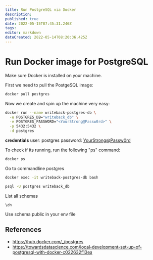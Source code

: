 ```yaml
---
title: Run PostgreSQL via Docker
description: 
published: true
date: 2022-05-15T07:45:31.246Z
tags: 
editor: markdown
dateCreated: 2022-05-14T08:20:36.425Z
---
```


# Run Docker image for PostgreSQL

Make sure Docker is installed on your machine.

First we need to pull the PostgeSQL image:

```bash
docker pull postgres
```

Now we create and spin up the machine very easy:

```bash
docker run --name writeback-postgres-db \
  -e POSTGRES_DB="writeback_db" \
  -e POSTGRES_PASSWORD="<YourStrong@Passw0rd>" \
  -p 5432:5432 \
  -d postgres
```

**credentials**
user: postgres
password: <YourStrong@Passw0rd>

To check if its running, run the following "ps" command:

```bash
docker ps
```

Go to commandline postgres

```bash
docker exec -it writeback-postgres-db bash
```

```bash
psql -U postgres writeback_db
```

List all schemas

```psql
\dn
```

Use schema public in your env file

## References

- https://hub.docker.com/_/postgres
- https://towardsdatascience.com/local-development-set-up-of-postgresql-with-docker-c022632f13ea
